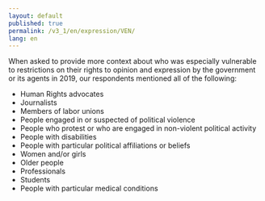 ```yaml
---
layout: default
published: true
permalink: /v3_1/en/expression/VEN/
lang: en
---
```


When asked to provide more context about who was especially vulnerable to restrictions on their rights to opinion and expression by the government or its agents in 2019, our respondents mentioned all of the following:
-	Human Rights advocates
-	Journalists
-	Members of labor unions
-	People engaged in or suspected of political violence
-	People who protest or who are engaged in non-violent political activity
-	People with disabilities
-	People with particular political affiliations or beliefs
-	Women and/or girls
-	Older people
-	Professionals
-	Students
-	People with particular medical conditions
